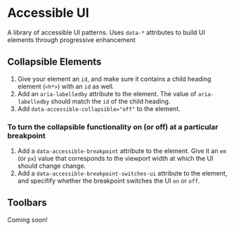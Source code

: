 # Accessible UI
A library of accessible UI patterns. Uses `data-*` attributes to build UI elements through progressive enhancement

## Collapsible Elements

1. Give your element an `id`, and make sure it contains a child heading element (`<h*>`) with an `id` as well.
2. Add an `aria-labelledby` attribute to the element. The value of `aria-labelledby` should match the `id` of the child heading.
3. Add `data-accessible-collapsible="off"` to the element.

### To turn the collapsible functionality on (or off) at a particular breakpoint

1. Add a `data-accessible-breakpoint` attribute to the element. Give it an `em` (or `px`) value that corresponds to the viewport width at which the UI should change change.
2. Add a `data-accessible-breakpoint-switches-ui` attribute to the element, and specifify whether the breakpoint switches the UI `on` or `off`.

## Toolbars

Coming soon!
